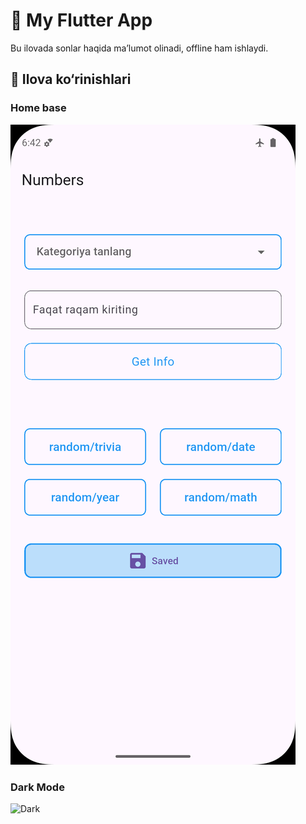 # 📱 My Flutter App

Bu ilovada sonlar haqida ma’lumot olinadi, offline ham ishlaydi.

## 📸 Ilova ko‘rinishlari

### Home base
![Light](images/based_home.png)

### Dark Mode
![Dark](chose_category/.png)
